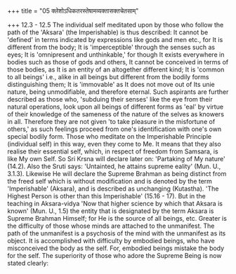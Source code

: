 +++
title = "05 क्लेशोऽधिकतरस्तेषामव्यक्तासक्तचेतसाम्"

+++
12.3 - 12.5 The individual self meditated upon by those who follow the path of the 'Aksara' (the Imperishable) is thus described: It cannot be
'defined' in terms indicated by expressions like gods and men etc., for It is different from the body; It is 'imperceptible' through the senses such as eyes; It is 'omnipresent and unthinkable,' for though It exists everywhere in bodies such as those of gods and others, It cannot be conceived in terms of those bodies, as It is an entity of an altogether different kind; It is 'common to all beings' i.e., alike in all beings but different from the bodily forms distinguishing them; It is
'immovable' as It does not move out of Its unie nature, being unmodifiable, and therefore eternal. Such aspirants are further described as those who, 'subduing their senses' like the eye from their natural operations, look upon all beings of different forms as 'eal' by virtue of their knowledge of the sameness of the nature of the selves as knowers in all. Therefore they are not given 'to take pleasure in the misfortune of others,' as such feelings proceed from one's identification with one's own special bodily form. Those who meditate on the Imperishable Principle (individual self) in this way, even they come to Me. It means that they also realise their essential self, which, in respect of freedom from Samsara, is like My own Self. So Sri Krsna will declare later on: 'Partaking of My nature' (14.2). Also the Sruti says:
'Untainted, he attains supreme eality' (Mun. U., 3.1.3). Likewise He will declare the Supreme Brahman as being distinct from the freed self
which is without modification and is denoted by the term 'Imperishable'
(Aksara), and is described as unchanging (Kutastha). 'The Highest Person
is other than this Imperishable' (15.16 - 17). But in the teaching in
Aksara-vidya 'Now that higher science by which that Aksara is known'
(Mun. U., 1.5) the entity that is designated by the term Aksara is
Supreme Brahman Himself; for He is the source of all beings, etc.
Greater is the difficulty of those whose minds are attached to the
unmanifest. The path of the unmanifest is a psychosis of the mind with
the unmanifest as its object. It is accomplished with difficulty by
embodied beings, who have misconceived the body as the self. For,
embodied beings mistake the body for the self. The superiority of those
who adore the Supreme Being is now stated clearly:
